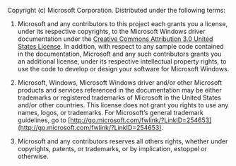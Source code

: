 ﻿Copyright (c) Microsoft Corporation.  Distributed under the following terms:

1. Microsoft and any contributors to this project each grants you a license, under its respective copyrights, to the Microsoft Windows driver documentation under the [Creative Commons Attribution 3.0 United States License](http://creativecommons.org/licenses/by/3.0/us/legalcode).  In addition, with respect to any sample code contained in the documentation, Microsoft and any such contributors grants you an additional license, under its respective intellectual property rights, to use the code to develop or design your software for Microsoft Windows.

2.  Microsoft, Windows, Microsoft Windows driver and/or other Microsoft products and services referenced in the documentation may be either trademarks or registered trademarks of Microsoft in the United States and/or other countries. This license does not grant you rights to use any names, logos, or trademarks. For Microsoft’s general trademark guidelines, go to [http://go.microsoft.com/fwlink/?LinkID=254653](http://go.microsoft.com/fwlink/?LinkID=254653).

3.  Microsoft and any contributors reserves all others rights, whether under copyrights, patents, or trademarks, or by implication, estoppel or otherwise.
